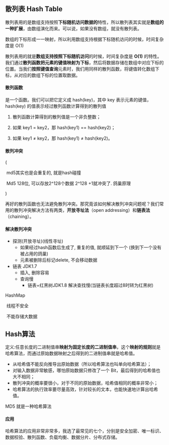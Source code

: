 ## 散列表 Hash Table

散列表用的是数组支持按照**下标随机访问数据的**特性，所以散列表其实就是**数组的一种扩展**，由数组演化而来。可以说，如果没有数组，就没有散列表。



数组的下标形成一一映射，所以利用数组支持根据下标随机访问的时候，时间复杂度是 O(1)



散列表用的就是**数组支持按照下标随机访问**的时候，时间复杂度是 **O(1)** 的特性。我们通过**散列函数把元素的键值映射为下标**，然后将数据存储在数组中对应下标的位置。当我们**按照键值查询**元素时，我们用同样的散列函数，将键值转化数组下标，从对应的数组下标的位置取数据。



 #### 散列函数

是一个函数。我们可以把它定义成 hash(key)，其中 key 表示元素的键值，hash(key) 的值表示经过散列函数计算得到的散列值

1. 散列函数计算得到的散列值是一个非负整数；

2. 如果 key1 = key2，那 hash(key1) == hash(key2)；

3. 如果 key1 ≠ key2，那 hash(key1) ≠ hash(key2)。

   

#### 散列冲突

(

​	md5其实也是会重复的, 就是hash碰撞

​	Md5 128位, 可以存放2^128个数据  2^128 +1就冲突了. 鸽巢原理

)

再好的散列函数也无法避免散列冲突。那究竟该如何解决散列冲突问题呢？我们常用的散列冲突解决方法有两类，**开放寻址法**（open addressing）和**链表法**（chaining）。



#### 解决散列冲突

* 探测(开放寻址)(线性寻址)
  * 如果经过hash函数后生成了, 重复的值, 就顺延到下一个  (换到下一个没有被占用的鸽巢)
  * 元素被删除后标记delete, 不会移动数据
* 链表  JDK1.7
  * 插入, 删除容易
  * 查询慢 
    * 链表+红黑树JDK1.8  解决查找慢(当链表长度超过8时转为红黑树)





HashMap

​	线程不安全

​	不能存储大数据





## Hash算法

定义:任意长度的二进制值串**映射为固定长度的二进制值串**，这个**映射的规则**就是哈希算法，而通过原始数据映射之后得到的二进制值串就是哈希值。

* 从哈希值不能反向推导出原始数据（所以哈希算法也叫单向哈希算法）；
* 对输入数据非常敏感，哪怕原始数据只修改了一个 Bit，最后得到的哈希值也大不相同；
* 散列冲突的概率要很小，对于不同的原始数据，哈希值相同的概率非常小；
* 哈希算法的执行效率要尽量高效，针对较长的文本，也能快速地计算出哈希值。



MD5 就是一种哈希算法





#### 应用

哈希算法的应用非常非常多，我选了最常见的七个，分别是安全加密、唯一标识、数据校验、散列函数、负载均衡、数据分片、分布式存储。